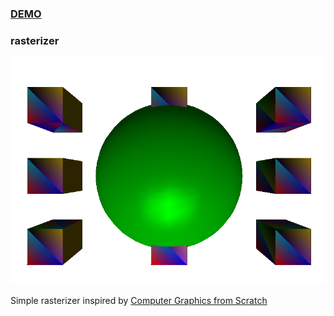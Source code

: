 ### [DEMO](https://rfatkullin.github.io/rasterizer/) 
### rasterizer
![image](/images/image.png)

Simple rasterizer inspired by [Computer Graphics from Scratch](https://www.gabrielgambetta.com/computer-graphics-from-scratch/)

